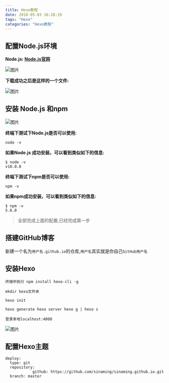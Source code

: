 ```yaml
---
title: Hexo教程
date: 2018-05-03 16:28:19
tags: "Hexo"
categories: "Hexo教程"
---
```


## 配置Node.js环境

**Node.js: [Node.js官网](https://nodejs.org/en/#download)**

![图片](http://upload-images.jianshu.io/upload_images/727768-fb3a458f1555ea46.png?imageMogr2/auto-orient/strip%7CimageView2/2/w/1240)

<!--more-->

**下载成功之后是这样的一个文件:**

![图片](http://upload-images.jianshu.io/upload_images/727768-de9f36c841717341.png?imageMogr2/auto-orient/strip%7CimageView2/2/w/1240)

## 安装 Node.js 和npm

![图片](http://upload-images.jianshu.io/upload_images/727768-2cf4a54b45c7bf90.png?imageMogr2/auto-orient/strip%7CimageView2/2/w/1240)

**终端下测试下Node.js是否可以使用:**

```
node -v
```

**如果Node.js 成功安装，可以看到类似如下的信息:**

```
$ node -v
v10.0.0
```

**终端下测试下npm是否可以使用:**

```
npm -v
```

**如果npm成功安装，可以看到类似如下的信息:**

```
$ npm -v
5.6.0
```

>全部完成上面的配置,已经完成第一步

## 搭建GitHub博客

新建一个名为`用户名.github.io`的仓库,`用户名`其实就是你自己`GitHub用户名`

## 安装Hexo

```
终端中执行 npm install hexo-cli -g
```

```
mkdir hexo文件夹
```

```
hexo init
```

```
hexo generate hexo server hexo g | hexo s
```

```
登录本地localhost:4000
```

![图片](http://onq81n53u.bkt.clouddn.com/YY%E5%9B%BE%E7%89%8720180110175140.jpg)

## 配置Hexo主题
```
deploy:
  type: git
  repository:
            github: https://github.com/sinaming/sinaming.github.io.git
  branch: master
```
